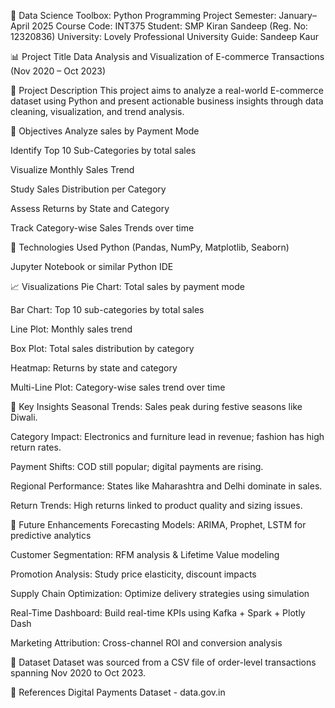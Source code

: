 🧰 Data Science Toolbox: Python Programming Project
Semester: January–April 2025
Course Code: INT375
Student: SMP Kiran Sandeep (Reg. No: 12320836)
University: Lovely Professional University
Guide: Sandeep Kaur

📊 Project Title
Data Analysis and Visualization of E-commerce Transactions (Nov 2020 – Oct 2023)

📁 Project Description
This project aims to analyze a real-world E-commerce dataset using Python and present actionable business insights through data cleaning, visualization, and trend analysis.

📌 Objectives
Analyze sales by Payment Mode

Identify Top 10 Sub-Categories by total sales

Visualize Monthly Sales Trend

Study Sales Distribution per Category

Assess Returns by State and Category

Track Category-wise Sales Trends over time

🧪 Technologies Used
Python (Pandas, NumPy, Matplotlib, Seaborn)

Jupyter Notebook or similar Python IDE

📈 Visualizations
Pie Chart: Total sales by payment mode

Bar Chart: Top 10 sub-categories by total sales

Line Plot: Monthly sales trend

Box Plot: Total sales distribution by category

Heatmap: Returns by state and category

Multi-Line Plot: Category-wise sales trend over time

🧠 Key Insights
Seasonal Trends: Sales peak during festive seasons like Diwali.

Category Impact: Electronics and furniture lead in revenue; fashion has high return rates.

Payment Shifts: COD still popular; digital payments are rising.

Regional Performance: States like Maharashtra and Delhi dominate in sales.

Return Trends: High returns linked to product quality and sizing issues.

🔮 Future Enhancements
Forecasting Models: ARIMA, Prophet, LSTM for predictive analytics

Customer Segmentation: RFM analysis & Lifetime Value modeling

Promotion Analysis: Study price elasticity, discount impacts

Supply Chain Optimization: Optimize delivery strategies using simulation

Real-Time Dashboard: Build real-time KPIs using Kafka + Spark + Plotly Dash

Marketing Attribution: Cross-channel ROI and conversion analysis

📂 Dataset
Dataset was sourced from a CSV file of order-level transactions spanning Nov 2020 to Oct 2023.

🔗 References
Digital Payments Dataset - data.gov.in
